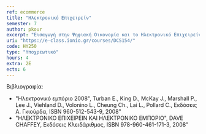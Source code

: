 ```yaml
---
ref: ecommerce
title: "Ηλεκτρονικό Επιχειρείν"
semester: 7
author: pkour
excerpt: "Εισαγωγή στην Ψηφιακή Οικονομία και το Ηλεκτρονικό Επιχειρείν. Βασικοί Ορισμοί. Ηλεκτρονικό Εμπόριο vs. Ηλεκτρονικό Επιχειρείν. Μοντέλα και Εφαρμογές Διεπιχειρησιακού (B2B) Ηλεκτρονικού Επιχειρείν. Μοντέλα και Εφαρμογές Πελατοκεντρικού (B2C) Ηλεκτρονικού Επιχειρείν. Άλλες Εφαρμογές Αξίας στην Ψηφιακή Οικονομία (Εταιρικές Πύλες, Ηλεκτρονική Διακυβέρνηση, Διαχείριση Σχέσεων με Πελάτες - CRM). Ηλεκτρονικά Συστήματα Πληρωμών (e-Payment). Τεχνολογίες και Δικτυακές Υποδομές (Intranets/Extranets, Δίκτυα VPN). Ηλεκτρονικό Μάρκετινγκ και Επικοινωνία. Ασφάλεια και Προστασία στο Ηλεκτρονικό Επιχειρείν. Νομοθετικό Πλαίσιο και Ηθική στο Ηλεκτρονικό Επιχειρείν. Στρατηγική Διαχείριση Ηλεκτρονικού Επιχειρείν. Νέες Μορφές Ηλεκτρονικού Επιχειρείν (Κινητό και Ασύρματο Επιχειρείν)."
uri: "https://e-class.ionio.gr/courses/DCS154/"
code: ΗΥ250
type: "Υποχρεωτικό"
hours: 4
extra: 2Ε
ects: 6
---
```



Βιβλιογραφία: 
  - "Ηλεκτρονικό εμπόριο 2008", Turban E., King D., McKay J., Marshall P., Lee J., Viehland D., Volonino L., Cheung Ch., Lai L., Pollard C., Εκδόσεις Α. Γκιούρδα, ISBN 960-512-543-9, 2008"
  - "ΗΛΕΚΤΡΟΝΙΚΟ ΕΠΙΧΕΙΡΕΙΝ ΚΑΙ ΗΛΕΚΤΡΟΝΙΚΟ ΕΜΠΟΡΙΟ", DAVE CHAFFEY, Εκδόσεις Κλειδάριθμος, ISBN 978-960-461-171-3, 2008"
  

